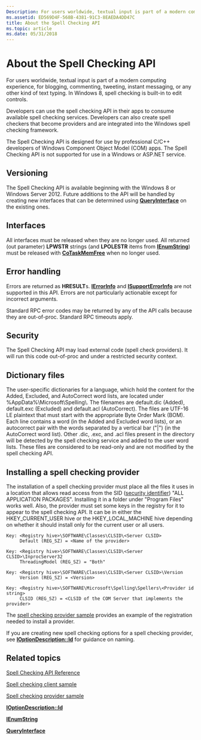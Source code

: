```yaml
---
Description: For users worldwide, textual input is part of a modern computing experience, for blogging, commenting, tweeting, instant messaging, or any other kind of text typing. In Windows 8, spell checking is built-in to edit controls.
ms.assetid: ED569D4F-568B-4381-91C3-8EAEDA4DD47C
title: About the Spell Checking API
ms.topic: article
ms.date: 05/31/2018
---
```


# About the Spell Checking API

For users worldwide, textual input is part of a modern computing experience, for blogging, commenting, tweeting, instant messaging, or any other kind of text typing. In Windows 8, spell checking is built-in to edit controls.

Developers can use the spell checking API in their apps to consume available spell checking services. Developers can also create spell checkers that become providers and are integrated into the Windows spell checking framework.

The Spell Checking API is designed for use by professional C/C++ developers of Windows Component Object Model (COM) apps. The Spell Checking API is not supported for use in a Windows or ASP.NET service.

## Versioning

The Spell Checking API is available beginning with the Windows 8 or Windows Server 2012. Future additions to the API will be handled by creating new interfaces that can be determined using [**QueryInterface**](https://msdn.microsoft.com/library/ms682521(v=VS.85).aspx) on the existing ones.

## Interfaces

All interfaces must be released when they are no longer used. All returned (out parameter) **LPWSTR** strings (and **LPOLESTR** items from [**IEnumString**](https://msdn.microsoft.com/library/ms687257(v=VS.85).aspx)) must be released with [**CoTaskMemFree**](https://msdn.microsoft.com/library/ms680722(v=VS.85).aspx) when no longer used.

## Error handling

Errors are returned as **HRESULT**s. [**IErrorInfo**](https://msdn.microsoft.com/library/ms221233(v=VS.71).aspx) and [**ISupportErrorInfo**](https://msdn.microsoft.com/library/ms221083(v=VS.71).aspx) are not supported in this API. Errors are not particularly actionable except for incorrect arguments.

Standard RPC error codes may be returned by any of the API calls because they are out-of-proc. Standard RPC timeouts apply.

## Security

The Spell Checking API may load external code (spell check providers). It will run this code out-of-proc and under a restricted security context.

## Dictionary files

The user-specific dictionaries for a language, which hold the content for the Added, Excluded, and AutoCorrect word lists, are located under %AppData%\\Microsoft\\Spelling\\*<language tag>*. The filenames are default.dic (Added), default.exc (Excluded) and default.acl (AutoCorrect). The files are UTF-16 LE plaintext that must start with the appropriate Byte Order Mark (BOM). Each line contains a word (in the Added and Excluded word lists), or an autocorrect pair with the words separated by a vertical bar ("\|") (in the AutoCorrect word list). Other .dic, .exc, and .acl files present in the directory will be detected by the spell checking service and added to the user word lists. These files are considered to be read-only and are not modified by the spell checking API.

## Installing a spell checking provider

The installation of a spell checking provider must place all the files it uses in a location that allows read access from the SID ([security identifier](https://msdn.microsoft.com/library/Aa379571(v=VS.85).aspx)) "ALL APPLICATION PACKAGES". Installing it in a folder under "Program Files" works well. Also, the provider must set some keys in the registry for it to appear to the spell checking API. It can be in either the HKEY\_CURRENT\_USER hive or the HKEY\_LOCAL\_MACHINE hive depending on whether it should install only for the current user or all users.


```
Key: <Registry hive>\SOFTWARE\Classes\CLSID\<Server CLSID>
     Default (REG_SZ) = <Name of the provider>

Key: <Registry hive>\SOFTWARE\Classes\CLSID\<Server CLSID>\InprocServer32
     ThreadingModel (REG_SZ) = "Both"

Key: <Registry hive>\SOFTWARE\Classes\CLSID\<Server CLSID>\Version
     Version (REG_SZ) = <Version>

Key: <Registry hive>\SOFTWARE\Microsoft\Spelling\Spellers\<Provider id string>
     CLSID (REG_SZ) = <CLSID of the COM Server that implements the provider>
```



The [spell checking provider sample](https://github.com/microsoft/Windows-classic-samples/tree/master/Samples/SpellCheckerProvider) provides an example of the registration needed to install a provider.

If you are creating new spell checking options for a spell checking provider, see [**IOptionDescription::Id**](/windows/desktop/api/Spellcheck/nf-spellcheck-ioptiondescription-get_id) for guidance on naming.

## Related topics

<dl> <dt>

[Spell Checking API Reference](spell-checker-api-reference.md)
</dt> <dt>

[Spell checking client sample](https://github.com/microsoft/Windows-classic-samples/tree/master/Samples/SpellCheckerClient)
</dt> <dt>

[Spell checking provider sample](https://github.com/microsoft/Windows-classic-samples/tree/master/Samples/SpellCheckerProvider)
</dt> <dt>

[**IOptionDescription::Id**](/windows/desktop/api/Spellcheck/nf-spellcheck-ioptiondescription-get_id)
</dt> <dt>

[**IEnumString**](https://msdn.microsoft.com/library/ms687257(v=VS.85).aspx)
</dt> <dt>

[**QueryInterface**](https://msdn.microsoft.com/library/ms682521(v=VS.85).aspx)
</dt> </dl>

 

 



